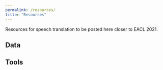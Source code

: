 ```yaml
---
permalink: /resources/
title: "Resources"
---
```


Resources for speech translation to be posted here closer to EACL 2021. 

## Data

## Tools